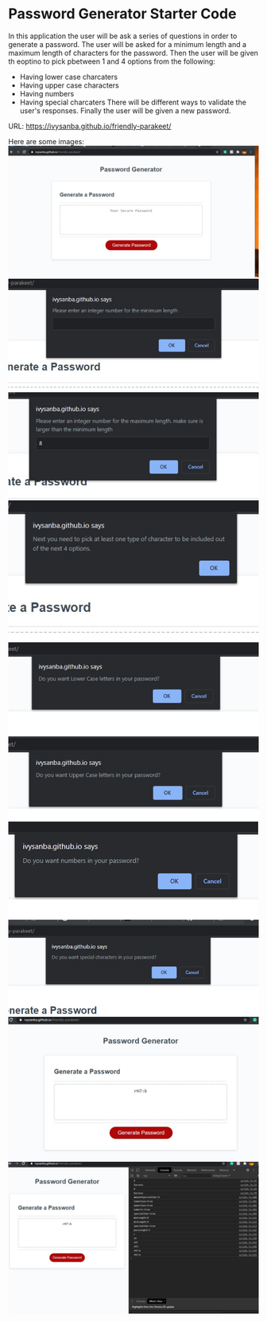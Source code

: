 # Password Generator Starter Code

In this application the user will be ask a series of questions in order to generate a password. 
The user will be asked for a minimum length and a maximum length of characters for the password.
Then the user will be given th eoptino to pick pbetween 1 and 4 options from the following:
 - Having lower case charcaters
 - Having upper case characters
 - Having numbers
 - Having special charcaters
 There will be different ways to validate the user's responses.
 Finally the user will be given a new password.

 URL: https://ivysanba.github.io/friendly-parakeet/

 Here are some images:
![Alt text](./img/Image1.jpg?raw=true "Open App")
![Alt text](./img/Image2.jpg?raw=true "Minimum length")
![Alt text](./img/Image3.jpg?raw=true "Maximum length")
![Alt text](./img/Image4.jpg?raw=true "Next you need to chose at least 1 of the following")
![Alt text](./img/Image5.jpg?raw=true "Lower case?")
![Alt text](./img/Image6.jpg?raw=true "Upper case?")
![Alt text](./img/Image7.jpg?raw=true "Do you want numbers?")
![Alt text](./img/Image8.jpg?raw=true "Do you want special characters?")
![Alt text](./img/Image9.jpg?raw=true "Password Generated")
![Alt text](./img/Image10.jpg?raw=true "Console info")
